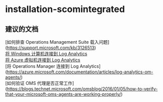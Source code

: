 
<properties
    pageTitle="installation-scomintegrated"
    description="与安装相关的问题：已集成 SCOM"
    service="microsoft.operationalinsights"
    resource="operationalinsightsaccounts"
    authors="adoylemsft"
    displayorder=""
    selfHelpType="generic"
    supportTopicIds="32536652"
    resourceTags=""
    productPesIds="15725"
    cloudEnvironments="public, Blackforest, Fairfax"
/>


# <a name="installationscomintegrated"></a>installation-scomintegrated


## <a name="recommended-documents"></a>**建议的文档**
[如何排查 Operations Management Suite 载入问题] (https://support.microsoft.com/kb/3126513) <br>
[将 Windows 计算机连接到 Log Analytics](https://azure.microsoft.com/documentation/articles/log-analytics-windows-agents/) <br>
[将 Azure 虚拟机连接到 Log Analytics](https://azure.microsoft.com/documentation/articles/log-analytics-azure-vm-extension/) <br>
[将 Operations Manager 连接到 Log Analytics] (https://azure.microsoft.com/documentation/articles/log-analytics-om-agents/) <br>
[如何验证 OMS 代理是否正常工作] (https://blogs.technet.microsoft.com/omsblog/2016/01/05/how-to-verify-that-your-microsoft-oms-agents-are-working-properly/)


<!--HONumber=Nov16_HO2-->



